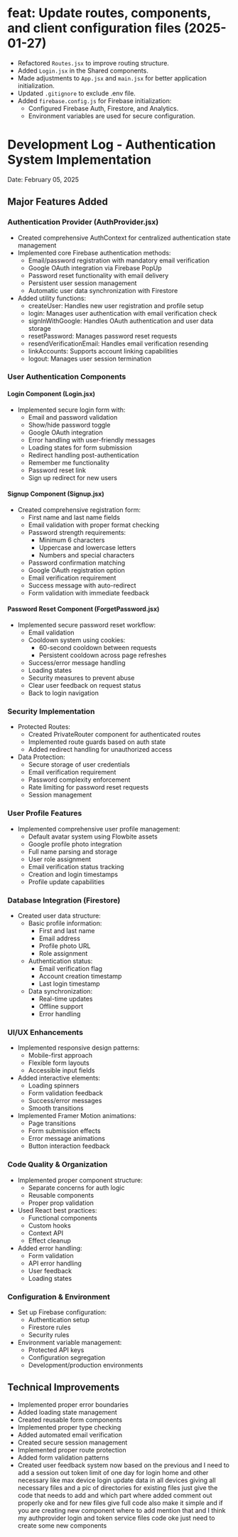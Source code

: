 # feat: Update routes, components, and client configuration files (2025-01-27)

- Refactored `Routes.jsx` to improve routing structure.
- Added `Login.jsx` in the Shared components.
- Made adjustments to `App.jsx` and `main.jsx` for better application initialization.
- Updated `.gitignore` to exclude .env file.
- Added `firebase.config.js` for Firebase initialization:
  - Configured Firebase Auth, Firestore, and Analytics.
  - Environment variables are used for secure configuration.

# Development Log - Authentication System Implementation
Date: February 05, 2025

## Major Features Added

### Authentication Provider (AuthProvider.jsx)
- Created comprehensive AuthContext for centralized authentication state management
- Implemented core Firebase authentication methods:
  - Email/password registration with mandatory email verification
  - Google OAuth integration via Firebase PopUp
  - Password reset functionality with email delivery
  - Persistent user session management
  - Automatic user data synchronization with Firestore
- Added utility functions:
  - createUser: Handles new user registration and profile setup
  - login: Manages user authentication with email verification check
  - signInWithGoogle: Handles OAuth authentication and user data storage
  - resetPassword: Manages password reset requests
  - resendVerificationEmail: Handles email verification resending
  - linkAccounts: Supports account linking capabilities
  - logout: Manages user session termination

### User Authentication Components

#### Login Component (Login.jsx)
- Implemented secure login form with:
  - Email and password validation
  - Show/hide password toggle
  - Google OAuth integration
  - Error handling with user-friendly messages
  - Loading states for form submission
  - Redirect handling post-authentication
  - Remember me functionality
  - Password reset link
  - Sign up redirect for new users

#### Signup Component (Signup.jsx)
- Created comprehensive registration form:
  - First name and last name fields
  - Email validation with proper format checking
  - Password strength requirements:
    - Minimum 6 characters
    - Uppercase and lowercase letters
    - Numbers and special characters
  - Password confirmation matching
  - Google OAuth registration option
  - Email verification requirement
  - Success message with auto-redirect
  - Form validation with immediate feedback

#### Password Reset Component (ForgetPassword.jsx)
- Implemented secure password reset workflow:
  - Email validation
  - Cooldown system using cookies:
    - 60-second cooldown between requests
    - Persistent cooldown across page refreshes
  - Success/error message handling
  - Loading states
  - Security measures to prevent abuse
  - Clear user feedback on request status
  - Back to login navigation

### Security Implementation
- Protected Routes:
  - Created PrivateRouter component for authenticated routes
  - Implemented route guards based on auth state
  - Added redirect handling for unauthorized access
- Data Protection:
  - Secure storage of user credentials
  - Email verification requirement
  - Password complexity enforcement
  - Rate limiting for password reset requests
  - Session management

### User Profile Features
- Implemented comprehensive user profile management:
  - Default avatar system using Flowbite assets
  - Google profile photo integration
  - Full name parsing and storage
  - User role assignment
  - Email verification status tracking
  - Creation and login timestamps
  - Profile update capabilities

### Database Integration (Firestore)
- Created user data structure:
  - Basic profile information:
    - First and last name
    - Email address
    - Profile photo URL
    - Role assignment
  - Authentication status:
    - Email verification flag
    - Account creation timestamp
    - Last login timestamp
  - Data synchronization:
    - Real-time updates
    - Offline support
    - Error handling

### UI/UX Enhancements
- Implemented responsive design patterns:
  - Mobile-first approach
  - Flexible form layouts
  - Accessible input fields
- Added interactive elements:
  - Loading spinners
  - Form validation feedback
  - Success/error messages
  - Smooth transitions
- Implemented Framer Motion animations:
  - Page transitions
  - Form submission effects
  - Error message animations
  - Button interaction feedback

### Code Quality & Organization
- Implemented proper component structure:
  - Separate concerns for auth logic
  - Reusable components
  - Proper prop validation
- Used React best practices:
  - Functional components
  - Custom hooks
  - Context API
  - Effect cleanup
- Added error handling:
  - Form validation
  - API error handling
  - User feedback
  - Loading states

### Configuration & Environment
- Set up Firebase configuration:
  - Authentication setup
  - Firestore rules
  - Security rules
- Environment variable management:
  - Protected API keys
  - Configuration segregation
  - Development/production environments

## Technical Improvements
- Implemented proper error boundaries
- Added loading state management
- Created reusable form components
- Implemented proper type checking
- Added automated email verification
- Created secure session management
- Implemented proper route protection
- Added form validation patterns
- Created user feedback system
now based on the previous and  I need to add a session out token limit of one day for login home and other necessary like max device login update data in all devices giving all necessary files and a pic of directories for existing files just give the code that needs to add and which part where added comment out properly oke and for new files give full code also make it simple and if you are creating new component where to add mention that and I think my authprovider login and token service files code oke just need to create some new components